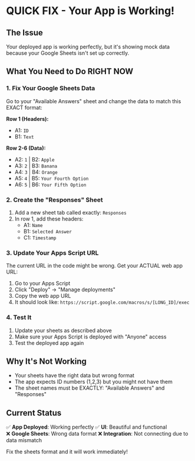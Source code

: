 # QUICK FIX - Your App is Working!

## The Issue
Your deployed app is working perfectly, but it's showing mock data because your Google Sheets isn't set up correctly.

## What You Need to Do RIGHT NOW

### 1. Fix Your Google Sheets Data
Go to your "Available Answers" sheet and change the data to match this EXACT format:

**Row 1 (Headers):**
- A1: `ID`
- B1: `Text`

**Row 2-6 (Data):**
- A2: `1` | B2: `Apple`
- A3: `2` | B3: `Banana` 
- A4: `3` | B4: `Orange`
- A5: `4` | B5: `Your Fourth Option`
- A6: `5` | B6: `Your Fifth Option`

### 2. Create the "Responses" Sheet
1. Add a new sheet tab called exactly: `Responses`
2. In row 1, add these headers:
   - A1: `Name`
   - B1: `Selected Answer`
   - C1: `Timestamp`

### 3. Update Your Apps Script URL
The current URL in the code might be wrong. Get your ACTUAL web app URL:

1. Go to your Apps Script
2. Click "Deploy" → "Manage deployments"
3. Copy the web app URL
4. It should look like: `https://script.google.com/macros/s/[LONG_ID]/exec`

### 4. Test It
1. Update your sheets as described above
2. Make sure your Apps Script is deployed with "Anyone" access
3. Test the deployed app again

## Why It's Not Working
- Your sheets have the right data but wrong format
- The app expects ID numbers (1,2,3) but you might not have them
- The sheet names must be EXACTLY: "Available Answers" and "Responses"

## Current Status
✅ **App Deployed**: Working perfectly
✅ **UI**: Beautiful and functional  
❌ **Google Sheets**: Wrong data format
❌ **Integration**: Not connecting due to data mismatch

Fix the sheets format and it will work immediately!